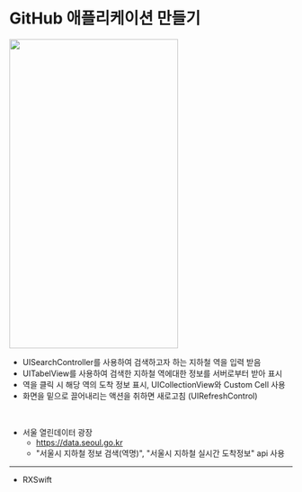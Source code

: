 GitHub 애플리케이션 만들기
===========
<img src="https://user-images.githubusercontent.com/55949986/205565862-63b5bb50-a0c9-4753-906e-79a1a791baec.gif" width="300" height="550"/>

* UISearchController를 사용하여 검색하고자 하는 지하철 역을 입력 받음
* UITabelView를 사용하여 검색한 지하철 역에대한 정보를 서버로부터 받아 표시
* 역을 클릭 시 해당 역의 도착 정보 표시, UICollectionView와 Custom Cell 사용
* 화면을 밑으로 끌어내리는 액션을 취하면 새로고침 (UIRefreshControl)

</br>

* 서울 열린데이터 광장
  * https://data.seoul.go.kr
  * "서울시 지하철 정보 검색(역명)", "서울시 지하철 실시간 도착정보" api 사용
---------------------------------------

* RXSwift
